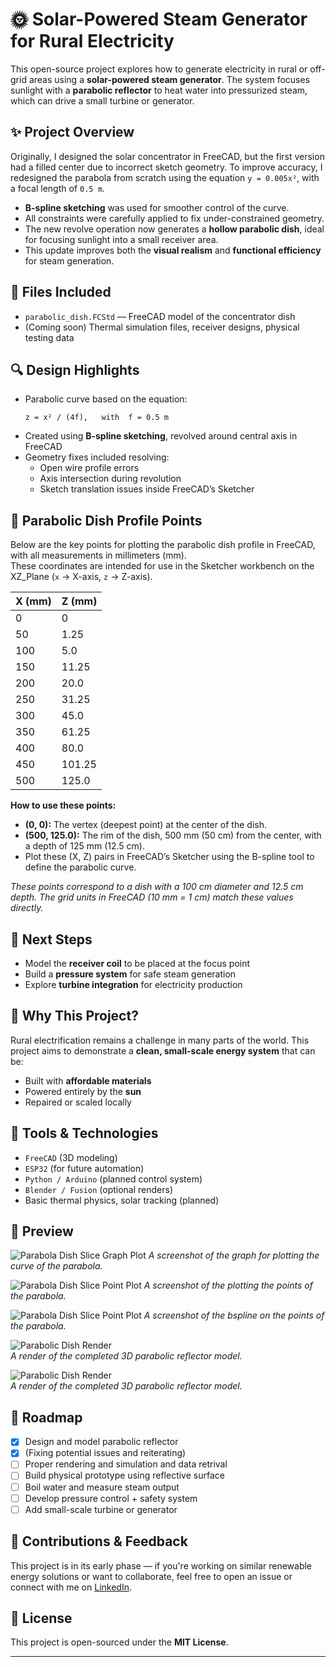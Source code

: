 # 🌞 Solar-Powered Steam Generator for Rural Electricity

This open-source project explores how to generate electricity in rural or off-grid areas using a **solar-powered steam generator**. The system focuses sunlight with a **parabolic reflector** to heat water into pressurized steam, which can drive a small turbine or generator.

## ✨ Project Overview

Originally, I designed the solar concentrator in FreeCAD, but the first version had a filled center due to incorrect sketch geometry. To improve accuracy, I redesigned the parabola from scratch using the equation `y = 0.005x²`, with a focal length of `0.5 m`.

- **B-spline sketching** was used for smoother control of the curve.
- All constraints were carefully applied to fix under-constrained geometry.
- The new revolve operation now generates a **hollow parabolic dish**, ideal for focusing sunlight into a small receiver area.
- This update improves both the **visual realism** and **functional efficiency** for steam generation.

## 📁 Files Included

- `parabolic_dish.FCStd` — FreeCAD model of the concentrator dish
- (Coming soon) Thermal simulation files, receiver designs, physical testing data

## 🔍 Design Highlights

- Parabolic curve based on the equation:
  ```
  z = x² / (4f),   with  f = 0.5 m
  ```
- Created using **B-spline sketching**, revolved around central axis in FreeCAD
- Geometry fixes included resolving:
  - Open wire profile errors
  - Axis intersection during revolution
  - Sketch translation issues inside FreeCAD’s Sketcher

## 📐 Parabolic Dish Profile Points

Below are the key points for plotting the parabolic dish profile in FreeCAD, with all measurements in millimeters (mm).  
These coordinates are intended for use in the Sketcher workbench on the XZ_Plane (`x` → X-axis, `z` → Z-axis).

| X (mm) | Z (mm) |
| :----- | :----- |
| 0      | 0      |
| 50     | 1.25   |
| 100    | 5.0    |
| 150    | 11.25  |
| 200    | 20.0   |
| 250    | 31.25  |
| 300    | 45.0   |
| 350    | 61.25  |
| 400    | 80.0   |
| 450    | 101.25 |
| 500    | 125.0  |

**How to use these points:**
- **(0, 0):** The vertex (deepest point) at the center of the dish.
- **(500, 125.0):** The rim of the dish, 500 mm (50 cm) from the center, with a depth of 125 mm (12.5 cm).
- Plot these (X, Z) pairs in FreeCAD’s Sketcher using the B-spline tool to define the parabolic curve.

*These points correspond to a dish with a 100 cm diameter and 12.5 cm depth. The grid units in FreeCAD (10 mm = 1 cm) match these values directly.*

## 🚀 Next Steps

- Model the **receiver coil** to be placed at the focus point
- Build a **pressure system** for safe steam generation
- Explore **turbine integration** for electricity production

## 🎯 Why This Project?

Rural electrification remains a challenge in many parts of the world. This project aims to demonstrate a **clean, small-scale energy system** that can be:
- Built with **affordable materials**
- Powered entirely by the **sun**
- Repaired or scaled locally

## 🔧 Tools & Technologies

- `FreeCAD` (3D modeling)
- `ESP32` (for future automation)
- `Python / Arduino` (planned control system)
- `Blender / Fusion` (optional renders)
- Basic thermal physics, solar tracking (planned)

## 📸 Preview

![Parabola Dish Slice Graph Plot](./document/parabola%20slice.png)
*A screenshot of the graph for plotting the curve of the parabola.*

![Parabola Dish Slice Point Plot](./document/plotting-points.png)
*A screenshot of the plotting the points of the parabola.*

![Parabola Dish Slice Point Plot](./document/bspline-after.png)
*A screenshot of the bspline on the points of the parabola.*

![Parabolic Dish Render](./document/Screenshot%202025-06-09%20171413.png)  
*A render of the completed 3D parabolic reflector model.*

![Parabolic Dish Render](./document/parabolic%20mirror.png)  
*A render of the completed 3D parabolic reflector model.*


## 📌 Roadmap

- [x] Design and model parabolic reflector
- [X] (Fixing potential issues and reiterating)
- [ ] Proper rendering and simulation and data retrival
- [ ] Build physical prototype using reflective surface
- [ ] Boil water and measure steam output
- [ ] Develop pressure control + safety system
- [ ] Add small-scale turbine or generator

## 🤝 Contributions & Feedback

This project is in its early phase — if you're working on similar renewable energy solutions or want to collaborate, feel free to open an issue or connect with me on [LinkedIn](www.linkedin.com/in/husainlokii).

## 📜 License

This project is open-sourced under the **MIT License**.

---

